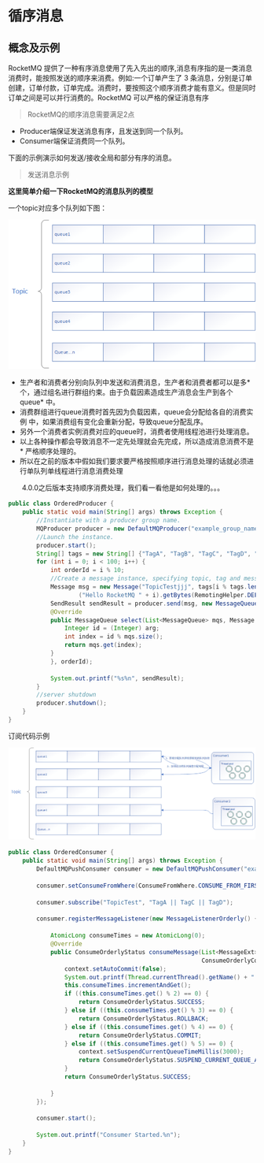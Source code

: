 # 循序消息

## 概念及示例

RocketMQ 提供了一种有序消息使用了先入先出的顺序,消息有序指的是一类消息消费时，能按照发送的顺序来消费。例如:一个订单产生了 3 条消息，分别是订单创建，订单付款，订单完成。消费时，要按照这个顺序消费才能有意义。但是同时订单之间是可以并行消费的。RocketMQ 可以严格的保证消息有序

> RocketMQ的顺序消息需要满足2点

* Producer端保证发送消息有序，且发送到同一个队列。
* Consumer端保证消费同一个队列。

下面的示例演示如何发送/接收全局和部分有序的消息。

> 发送消息示例

**这里简单介绍一下RocketMQ的消息队列的模型**

一个topic对应多个队列如下图：

![avatar](/学习知识/图片/rocketmq/order-topic-product.png)

* 生产者和消费者分别向队列中发送和消费消息，生产者和消费者都可以是多* 个，通过组名进行群组约束。由于负载因素造成生产消息会生产到各个queue* 中。
* 消费群组进行queue消费时首先因为负载因素，queue会分配给各自的消费实例 中，如果消费组有变化会重新分配，导致queue分配乱序。
* 另外一个消费者实例消费对应的queue时，消费者使用线程池进行处理消息。
* 以上各种操作都会导致消息不一定先处理就会先完成，所以造成消息消费不是* 严格顺序处理的。
* 所以在之前的版本中假如我们要求要严格按照顺序进行消息处理的话就必须进行单队列单线程进行消息消费处理

　　4.0.0之后版本支持顺序消费处理，我们看一看他是如何处理的。。。

```java
public class OrderedProducer {
    public static void main(String[] args) throws Exception {
        //Instantiate with a producer group name.
        MQProducer producer = new DefaultMQProducer("example_group_name");
        //Launch the instance.
        producer.start();
        String[] tags = new String[] {"TagA", "TagB", "TagC", "TagD", "TagE"};
        for (int i = 0; i < 100; i++) {
            int orderId = i % 10;
            //Create a message instance, specifying topic, tag and message body.
            Message msg = new Message("TopicTestjjj", tags[i % tags.length], "KEY" + i,
                    ("Hello RocketMQ " + i).getBytes(RemotingHelper.DEFAULT_CHARSET));
            SendResult sendResult = producer.send(msg, new MessageQueueSelector() {
            @Override
            public MessageQueue select(List<MessageQueue> mqs, Message msg, Object arg) {
                Integer id = (Integer) arg;
                int index = id % mqs.size();
                return mqs.get(index);
            }
            }, orderId);

            System.out.printf("%s%n", sendResult);
        }
        //server shutdown
        producer.shutdown();
    }
}
```

订阅代码示例

![avatar](/学习知识/图片/rocketmq/order-topic-consumer.png)

```java
public class OrderedConsumer {
    public static void main(String[] args) throws Exception {
        DefaultMQPushConsumer consumer = new DefaultMQPushConsumer("example_group_name");

        consumer.setConsumeFromWhere(ConsumeFromWhere.CONSUME_FROM_FIRST_OFFSET);

        consumer.subscribe("TopicTest", "TagA || TagC || TagD");

        consumer.registerMessageListener(new MessageListenerOrderly() {

            AtomicLong consumeTimes = new AtomicLong(0);
            @Override
            public ConsumeOrderlyStatus consumeMessage(List<MessageExt> msgs,
                                                       ConsumeOrderlyContext context) {
                context.setAutoCommit(false);
                System.out.printf(Thread.currentThread().getName() + " Receive New Messages: " + msgs + "%n");
                this.consumeTimes.incrementAndGet();
                if ((this.consumeTimes.get() % 2) == 0) {
                    return ConsumeOrderlyStatus.SUCCESS;
                } else if ((this.consumeTimes.get() % 3) == 0) {
                    return ConsumeOrderlyStatus.ROLLBACK;
                } else if ((this.consumeTimes.get() % 4) == 0) {
                    return ConsumeOrderlyStatus.COMMIT;
                } else if ((this.consumeTimes.get() % 5) == 0) {
                    context.setSuspendCurrentQueueTimeMillis(3000);
                    return ConsumeOrderlyStatus.SUSPEND_CURRENT_QUEUE_A_MOMENT;
                }
                return ConsumeOrderlyStatus.SUCCESS;

            }
        });

        consumer.start();

        System.out.printf("Consumer Started.%n");
    }
}
```

